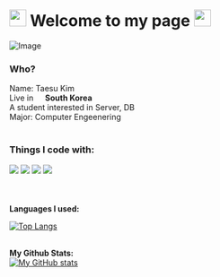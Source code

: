 <h1><img src="https://emojis.slackmojis.com/emojis/images/1531849430/4246/blob-sunglasses.gif?1531849430" width="30"/> Welcome to my page <img src="https://emojis.slackmojis.com/emojis/images/1531849430/4246/blob-sunglasses.gif?1531849430" width="30"/> </h1>


![Image](https://github.com/user-attachments/assets/037f3a4c-fdc1-406b-a7db-f9141c748395)
<h3>Who?</h3> 
<p> Name: Taesu Kim <br> Live in <img src="https://cdn-icons-png.flaticon.com/512/197/197582.png" width="13"/> <b>South Korea </b> </br> A student interested in Server, DB <br> 
Major: Computer Engeenering<br> <br>
<h3>Things I code with:</h3> 


<p align="left">
</p> <p> <img src="https://img.shields.io/badge/c++-00599C?style=for-the-badge&logo=c%2B%2B&logoColor=white"> <img src="https://img.shields.io/badge/python-3776AB?style=for-the-badge&logo=python&logoColor=white"> <img src="https://img.shields.io/badge/mysql-4479A1?style=for-the-badge&logo=mysql&logoColor=white"> <img src="https://img.shields.io/badge/linux-FCC624?style=for-the-badge&logo=linux&logoColor=black"> <br><br><br><br>
 <b>Languages I used:</b>
  
[![Top Langs](https://github-readme-stats.vercel.app/api/top-langs/?username=ts9744&langs_count=8)](https://github.com/ts9744/github-readme-stats) <br> <br>

<b>My Github Stats:</b> <br> [![My GitHub stats](https://github-readme-stats.vercel.app/api?username=ts9744)](https://github.com/ts9744/github-readme-stats) <br> <br>



